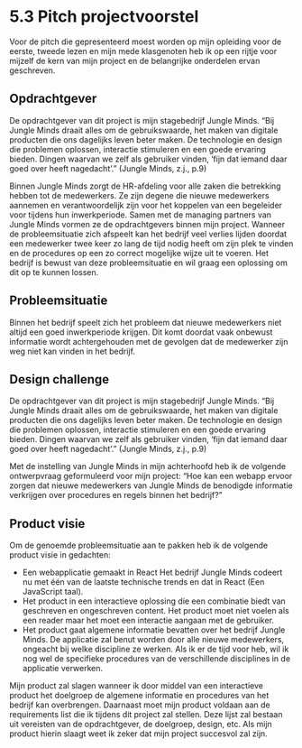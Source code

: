 # 5.3 Pitch projectvoorstel

Voor de pitch die gepresenteerd moest worden op mijn opleiding voor de eerste, tweede lezen en mijn mede klasgenoten heb ik op een rijtje voor mijzelf de kern van mijn project en de belangrijke onderdelen ervan geschreven.

## Opdrachtgever

De opdrachtgever van dit project is mijn stagebedrijf Jungle Minds. “Bij Jungle Minds draait alles om de gebruikswaarde, het maken van digitale producten die ons dagelijks leven beter maken. De technologie en design die problemen oplossen, interactie stimuleren en een goede ervaring bieden. Dingen waarvan we zelf als gebruiker vinden, ‘fijn dat iemand daar goed over heeft nagedacht’.” \(Jungle Minds, z.j., p.9\)

Binnen Jungle Minds zorgt de HR-afdeling voor alle zaken die betrekking hebben tot de medewerkers. Ze zijn degene die nieuwe medewerkers aannemen en verantwoordelijk zijn voor het koppelen van een begeleider voor tijdens hun inwerkperiode. Samen met de managing partners van Jungle Minds vormen ze de opdrachtgevers binnen mijn project. Wanneer de probleemsituatie zich afspeelt kan het bedrijf veel verlies lijden doordat een medewerker twee keer zo lang de tijd nodig heeft om zijn plek te vinden en de  procedures op een zo correct mogelijke wijze uit te voeren. Het bedrijf is bewust van deze probleemsituatie en wil graag een oplossing om dit op te kunnen lossen. 

## Probleemsituatie

Binnen het bedrijf speelt zich het probleem dat nieuwe medewerkers niet altijd een goed inwerkperiode krijgen. Dit komt doordat vaak onbewust informatie wordt achtergehouden met de gevolgen dat de medewerker zijn weg niet kan vinden in het bedrijf. 

## Design challenge

De opdrachtgever van dit project is mijn stagebedrijf Jungle Minds. “Bij Jungle Minds draait alles om de gebruikswaarde, het maken van digitale producten die ons dagelijks leven beter maken. De technologie en design die problemen oplossen, interactie stimuleren en een goede ervaring bieden. Dingen waarvan we zelf als gebruiker vinden, ‘fijn dat iemand daar goed over heeft nagedacht’.” \(Jungle Minds, z.j., p.9\)

Met de instelling van Jungle Minds in mijn achterhoofd heb ik de volgende ontwerpvraag geformuleerd voor mijn project: “Hoe kan een webapp ervoor zorgen dat nieuwe medewerkers van Jungle Minds de benodigde informatie verkrijgen over procedures en regels binnen het bedrijf?”

## Product visie

Om de genoemde probleemsituatie aan te pakken heb ik de volgende product visie in gedachten: 

* Een webapplicatie gemaakt in React Het bedrijf Jungle Minds codeert nu met één van de laatste technische trends en dat in React \(Een JavaScript taal\). 
* Het product in een interactieve oplossing die een combinatie biedt van geschreven en ongeschreven content. Het product moet niet voelen als een reader maar het moet een interactie aangaan met de gebruiker. 
* Het product gaat algemene informatie bevatten over het bedrijf Jungle Minds. De applicatie zal benut worden door alle nieuwe medewerkers, ongeacht bij welke discipline ze werken. Als ik er de tijd voor heb, wil ik nog wel de specifieke procedures van de verschillende disciplines in de applicatie verwerken. 

Mijn product zal slagen wanneer ik door middel van een interactieve product het doelgroep de algemene informatie en procedures van het bedrijf kan overbrengen. Daarnaast moet mijn product voldaan aan de requirements list die ik tijdens dit project zal stellen. Deze lijst zal bestaan uit vereisten van de opdrachtgever, de doelgroep, design, etc. Als mijn product hierin slaagt weet ik zeker dat mijn project succesvol zal zijn. 

